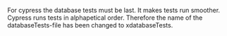 For cypress the database tests must be last. It makes tests run smoother. Cypress runs tests in alphapetical order. Therefore the name of the databaseTests-file has been changed to xdatabaseTests.